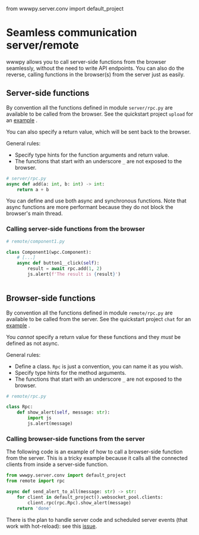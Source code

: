 from wwwpy.server.conv import default_project

# Seamless communication server/remote

wwwpy allows you to call server-side functions from the browser seamlessly, 
without the need to write API endpoints.
You can also do the reverse, calling functions in the browser(s) from the server just as easily.


## Server-side functions


By convention all the functions defined in module `server/rpc.py` are available to be called from the browser.
See the quickstart project `upload` for an [example](../src/wwwpy/common/quickstart/upload/server/rpc.py) .

You can also specify a return value, which will be sent back to the browser.

General rules:
- Specify type hints for the function arguments and return value.
- The functions that start with an underscore `_` are not exposed to the browser.

```python
# server/rpc.py
async def add(a: int, b: int) -> int:
    return a + b
```

You can define and use both async and synchronous functions. 
Note that async functions are more performant 
because they do not block the browser's main thread. 

### Calling server-side functions from the browser
```python
# remote/component1.py

class Component1(wpc.Component):
    # [...]
    async def button1__click(self):
        result = await rpc.add(1, 2)
        js.alert(f'The result is {result}')
        
```


## Browser-side functions

By convention all the functions defined in module `remote/rpc.py` are available to be called from the server.
See the quickstart project `chat` for an [example](../src/wwwpy/common/quickstart/chat/remote/rpc.py) .

You _cannot_ specify a return value for these functions and they _must_ be defined as not async.


General rules:
- Define a class. `Rpc` is just a convention, you can name it as you wish. 
- Specify type hints for the method arguments.
- The functions that start with an underscore `_` are not exposed to the browser.


```python
# remote/rpc.py

class Rpc:
    def show_alert(self, message: str):
        import js
        js.alert(message)
```


### Calling browser-side functions from the server

The following code is an example of how to call a browser-side function from the server.
This is a tricky example because it calls all the connected clients from inside a server-side function.

  
```python
from wwwpy.server.conv import default_project
from remote import rpc

async def send_alert_to_all(message: str) -> str:
    for client in default_project().websocket_pool.clients:
        client.rpc(rpc.Rpc).show_alert(message)
    return 'done'
```

There is the plan to handle server code and scheduled server events (that work with hot-reload): see this [issue](https://github.com/wwwpy-labs/wwwpy/issues/7).